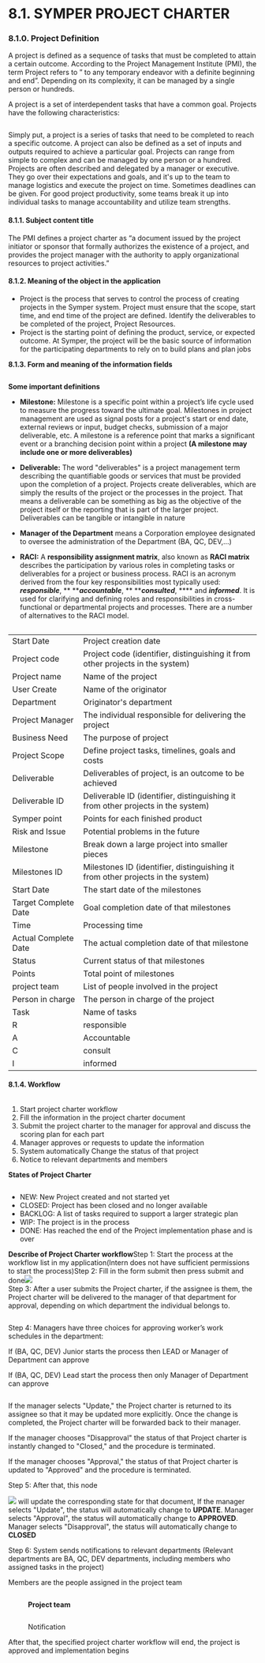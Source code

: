 # 8.1. SYMPER PROJECT CHARTER

### **8.1.0. Project Definition**

A project is defined as a sequence of tasks that must be completed to attain a certain outcome. According to the Project Management Institute (PMI), the term Project refers to ” to any temporary endeavor with a definite beginning and end”. Depending on its complexity, it can be managed by a single person or hundreds.

A project is a set of interdependent tasks that have a common goal. Projects have the following characteristics:

<figure><img src="../../.gitbook/assets/image (7).png" alt=""><figcaption></figcaption></figure>

Simply put, a project is a series of tasks that need to be completed to reach a specific outcome. A project can also be defined as a set of inputs and outputs required to achieve a particular goal. Projects can range from simple to complex and can be managed by one person or a hundred. Projects are often described and delegated by a manager or executive. They go over their expectations and goals, and it's up to the team to manage logistics and execute the project on time. Sometimes deadlines can be given. For good project productivity, some teams break it up into individual tasks to manage accountability and utilize team strengths.

#### 8.1.1. Subject content title

The PMI defines a project charter as “a document issued by the project initiator or sponsor that formally authorizes the existence of a project, and provides the project manager with the authority to apply organizational resources to project activities.”

#### 8.1.2. Meaning of the object in the application

* Project is the process that serves to control the process of creating projects in the Symper system. Project must ensure that the scope, start time, and end time of the project are defined. Identify the deliverables to be completed of the project, Project Resources.
* Project is the starting point of defining the product, service, or expected outcome. At Symper, the project will be the basic source of information for the participating departments to rely on to build plans and plan jobs

**8.1.3. Form and meaning of the information fields**

<figure><img src="../../.gitbook/assets/image (29).png" alt=""><figcaption></figcaption></figure>



**Some important definitions**

* **Milestone:** Milestone is a specific point within a project’s life cycle used to measure the progress toward the ultimate goal. Milestones in project management are used as signal posts for a project's start or end date, external reviews or input, budget checks, submission of a major deliverable, etc. A milestone is a reference point that marks a significant event or a branching decision point within a project **(A milestone may include one or more deliverables)**
* **Deliverable:** The word "deliverables" is a project management term describing the quantifiable goods or services that must be provided upon the completion of a project. Projects create deliverables, which are simply the results of the project or the processes in the project. That means a deliverable can be something as big as the objective of the project itself or the reporting that is part of the larger project. Deliverables can be tangible or intangible in nature&#x20;
* **Manager of the Department** means a Corporation employee designated to oversee the administration of the Department (BA, QC, DEV,...)
*   **RACI:** A **responsibility assignment matrix**, also known as **RACI matrix** describes the participation by various roles in completing tasks or deliverables for a project or business process. RACI is an acronym derived from the four key responsibilities most typically used: _**responsible**_, ** **_**accountable**_, ** **_**consulted**_, **** and _**informed**_. It is used for clarifying and defining roles and responsibilities in cross-functional or departmental projects and processes. There are a number of alternatives to the RACI model.

    <figure><img src="../../.gitbook/assets/image (48).png" alt=""><figcaption></figcaption></figure>

|                      |                                                                                  |
| -------------------- | -------------------------------------------------------------------------------- |
| Start Date           | Project creation date                                                            |
| Project code         | Project code (identifier, distinguishing it from other projects in the system)   |
| Project name         | Name of the project                                                              |
| User Create          | Name of the originator                                                           |
| Department           | Originator's department                                                          |
| Project Manager      | The individual responsible for delivering the project                            |
| Business Need        | The purpose of project                                                           |
| Project Scope        | Define project tasks, timelines, goals and costs                                 |
| Deliverable          | Deliverables of project, is an outcome to be achieved                            |
| Deliverable ID       | Deliverable ID (identifier, distinguishing it from other projects in the system) |
| Symper point         | Points for each finished product                                                 |
| Risk and Issue       | Potential problems in the future                                                 |
| Milestone            | Break down a large project into smaller pieces                                   |
| Milestones ID        | Milestones ID (identifier, distinguishing it from other projects in the system)  |
| Start Date           | The start date of the milestones                                                 |
| Target Complete Date | Goal completion date of that milestones                                          |
| Time                 | Processing time                                                                  |
| Actual Complete Date | The actual completion date of that milestone                                     |
| Status               | Current status of that milestones                                                |
| Points               | Total point of milestones                                                        |
| project team         | List of people involved in the project                                           |
| Person in charge     | The person in charge of the project                                              |
| Task                 | Name of tasks                                                                    |
| R                    | responsible                                                                      |
| A                    | Accountable                                                                      |
| C                    | consult                                                                          |
| I                    | informed                                                                         |



#### 8.1.4. Workflow

<figure><img src="../../.gitbook/assets/image (10).png" alt=""><figcaption></figcaption></figure>



1. Start project charter workflow
2. Fill the information in the project charter document
3. Submit the project charter to the manager for approval and discuss the scoring plan for each part
4. Manager approves or requests to update the information
5. System automatically Change the status of that project
6. Notice to relevant departments and members

**States of Project Charter**

<figure><img src="../../.gitbook/assets/image (12).png" alt=""><figcaption></figcaption></figure>



* NEW: New Project created and not started yet
* CLOSED: Project has been closed and no longer available
* BACKLOG: A list of tasks required to support a larger strategic plan
* WIP: The project is in the process
* DONE: Has reached the end of the Project implementation phase and is over

**Describe of Project Charter workflow**Step 1: Start the process at the workflow list in my application(Intern does not have sufficient permissions to start the process)Step 2: Fill in the form submit then press submit and done![](https://files.gitbook.com/v0/b/gitbook-x-prod.appspot.com/o/spaces%2F-Mf66kQb8ODpdujUHM5j%2Fuploads%2Fv853a5ZDakth2aNrk0iX%2Fimage.png?alt=media\&token=90fef1eb-1a02-4020-a914-f91c5116dcd7)\
Step 3: After a user submits the Project charter, if the assignee is them, the Project charter will be delivered to the manager of that department for approval, depending on which department the individual belongs to.

&#x20;

<figure><img src="../../.gitbook/assets/image (2) (1).png" alt=""><figcaption></figcaption></figure>

Step 4: Managers have three choices for approving worker’s work schedules in the department:

If (BA, QC, DEV) Junior starts the process then LEAD or Manager of Department can approve

If (BA, QC, DEV) Lead start the process then only Manager of Department can approve

<figure><img src="../../.gitbook/assets/image (23).png" alt=""><figcaption></figcaption></figure>

If the manager selects "Update," the Project charter is returned to its assignee so that it may be updated more explicitly. Once the change is completed, the Project charter will be forwarded back to their manager.&#x20;

If the manager chooses "Disapproval" the status of that Project charter is instantly changed to "Closed," and the procedure is terminated.&#x20;

If the manager chooses "Approval," the status of that Project charter is updated to "Approved" and the procedure is terminated.

Step 5: After that, this node&#x20;

![](<../../.gitbook/assets/image (43).png>) will update the corresponding state for that document, If the manager selects "Update", the status will automatically change to **UPDATE**. Manager selects "Approval", the status will automatically change to **APPROVED**. Manager selects "Disapproval", the status will automatically change to **CLOSED**

Step 6: System sends notifications to relevant departments (Relevant departments are BA, QC, DEV departments, including members who assigned tasks in the project)&#x20;

Members are the people assigned in the project team

<figure><img src="../../.gitbook/assets/image (55).png" alt=""><figcaption><p><strong>Project team</strong></p></figcaption></figure>

<figure><img src="../../.gitbook/assets/image (18).png" alt=""><figcaption><p>Notification</p></figcaption></figure>

After that, the specified project charter workflow will end, the project is approved and implementation begins
